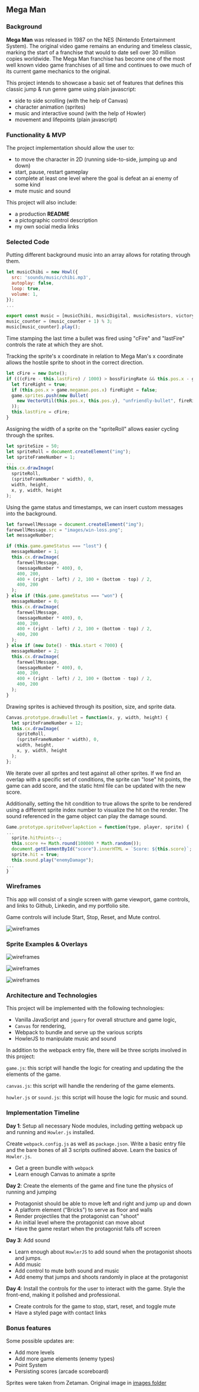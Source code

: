 ## Mega Man

### Background

**Mega Man** was released in 1987 on the NES (Nintendo Entertainment System).  The original video game remains an enduring and timeless classic, marking the start of a franchise that would to date sell over 30 million copies worldwide.  The Mega Man franchise has become one of the most well known video game franchises of all time and continues to owe much of its current game mechanics to the original.

This project intends to showcase a basic set of features that defines this classic jump & run genre game using plain javascript:
- side to side scrolling (with the help of Canvas)
- character animation (sprites)
- music and interactive sound (with the help of Howler)
- movement and lifepoints (plain javascript)

### Functionality & MVP  

The project implementation should allow the user to:

- to move the character in 2D (running side-to-side, jumping up and down)
- start, pause, restart gameplay
- complete at least one level where the goal is defeat an ai enemy of some kind
- mute music and sound

This project will also include:

- a production **README**
- a pictographic control description
- my own social media links

### Selected Code

Putting different background music into an array allows for rotating through them.

```javascript
let musicChibi = new Howl({
  src: 'sounds/music/chibi.mp3',
  autoplay: false,
  loop: true,
  volume: 1,
});
...

export const music = [musicChibi, musicDigital, musicResistors, victory];
music_counter = (music_counter + 1) % 3;
music[music_counter].play();
```

Time stamping the last time a bullet was fired using "cFire" and "lastFire" controls the rate at which they are shot.

Tracking the sprite's x coordinate in relation to Mega Man's x coordinate allows the hostile sprite to shoot in the correct direction.

```javascript
let cFire = new Date();
if (((cFire - this.lastFire) / 1000) > bossFiringRate && this.pos.x - game.megaman.pos.x < 23){
  let fireRight = true;
  if (this.pos.x > game.megaman.pos.x) fireRight = false;
  game.sprites.push(new Bullet(
    new VectorUtil(this.pos.x, this.pos.y), "unfriendly-bullet", fireRight
  ));
  this.lastFire = cFire;
}
```

Assigning the width of a sprite on the "spriteRoll" allows easier cycling through the sprites.

```javascript
let spriteSize = 50;
let spriteRoll = document.createElement("img");
let spriteFrameNumber = 1;
...
this.cx.drawImage(
  spriteRoll,
  (spriteFrameNumber * width), 0,
  width, height,
  x, y, width, height
);

```

Using the game status and timestamps, we can insert custom messages into the background.

```javascript
let farewellMessage = document.createElement("img");
farewellMessage.src = "images/win-loss.png";
let messageNumber;

if (this.game.gameStatus === "lost") {
  messageNumber = 1;
  this.cx.drawImage(
    farewellMessage,
    (messageNumber * 400), 0,
    400, 200,
    400 + (right - left) / 2, 100 + (bottom - top) / 2,
    400, 200
  );
} else if (this.game.gameStatus === "won") {
  messageNumber = 0;
  this.cx.drawImage(
    farewellMessage,
    (messageNumber * 400), 0,
    400, 200,
    400 + (right - left) / 2, 100 + (bottom - top) / 2,
    400, 200
  );
} else if (new Date() - this.start < 7000) {
  messageNumber = 2;
  this.cx.drawImage(
    farewellMessage,
    (messageNumber * 400), 0,
    400, 200,
    400 + (right - left) / 2, 100 + (bottom - top) / 2,
    400, 200
  );
}
```

Drawing sprites is achieved through its position, size, and sprite data.

```javascript
Canvas.prototype.drawBullet = function(x, y, width, height) {
  let spriteFrameNumber = 12;
  this.cx.drawImage(
    spriteRoll,
    (spriteFrameNumber * width), 0,
    width, height,
    x, y, width, height
  );
};
```

We iterate over all sprites and test against all other sprites.  If we find an overlap with a specific set of conditions, the sprite can "lose" hit points, the game can add score, and the static html file can be updated with the new score.

Additionally, setting the hit condition to true allows the sprite to be rendered using a different sprite index number to visualize the hit on the render.  The sound referenced in the game object can play the damage sound. 

```javascript
Game.prototype.spriteOverlapAction = function(type, player, sprite) {
...
  sprite.hitPoints--;
  this.score += Math.round(100000 * Math.random());
  document.getElementById("score").innerHTML = `Score: ${this.score}`;
  sprite.hit = true;
  this.sound.play("enemyDamage");
...
}
```

### Wireframes

This app will consist of a single screen with game viewport, game controls, and links to Github, Linkedin, and my portfolio site.  

Game controls will include Start, Stop, Reset, and Mute control.

![wireframes](images/mockup.png)

### Sprite Examples & Overlays

![wireframes](images/megaman.png)

![wireframes](images/win-loss.png)

![wireframes](images/controls.png)

### Architecture and Technologies

This project will be implemented with the following technologies:

- Vanilla JavaScript and `jquery` for overall structure and game logic,
- `Canvas` for rendering,
- Webpack to bundle and serve up the various scripts
- HowlerJS to manipulate music and sound

In addition to the webpack entry file, there will be three scripts involved in this project:

`game.js`: this script will handle the logic for creating and updating the the elements of the game.

`canvas.js`: this script will handle the rendering of the game elements.

`howler.js` or `sound.js`: this script will house the logic for music and sound.

### Implementation Timeline

**Day 1**: Setup all necessary Node modules, including getting webpack up and running and `Howler.js` installed.

Create `webpack.config.js` as well as `package.json`.  Write a basic entry file and the bare bones of all 3 scripts outlined above.  Learn the basics of `Howler.js`.  

- Get a green bundle with `webpack`
- Learn enough Canvas to animate a sprite

**Day 2**: Create the elements of the game and fine tune the physics of running and jumping

- Protagonist should be able to move left and right and jump up and down
- A platform element ("Bricks") to serve as floor and walls
- Render projectiles that the protagonist can "shoot"
- An initial level where the protagonist can move about
- Have the game restart when the protagonist falls off screen

**Day 3**: Add sound

- Learn enough about `HowlerJS` to add sound when the protagonist shoots and jumps.
- Add music
- Add control to mute both sound and music
- Add enemy that jumps and shoots randomly in place at the protagonist

**Day 4**: Install the controls for the user to interact with the game.  Style the front-end, making it polished and professional.

- Create controls for the game to stop, start, reset, and toggle mute
- Have a styled page with contact links

### Bonus features

Some possible updates are:

- Add more levels
- Add more game elements (enemy types)
- Point System
- Persisting scores (arcade scoreboard)

Sprites were taken from Zetaman.  Original image in [images folder](images/Megaman_Sheet.png)
